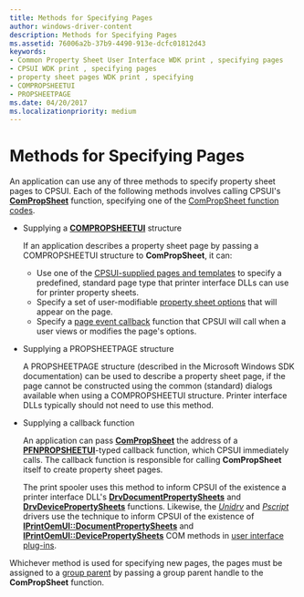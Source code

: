 ```yaml
---
title: Methods for Specifying Pages
author: windows-driver-content
description: Methods for Specifying Pages
ms.assetid: 76006a2b-37b9-4490-913e-dcfc01812d43
keywords:
- Common Property Sheet User Interface WDK print , specifying pages
- CPSUI WDK print , specifying pages
- property sheet pages WDK print , specifying
- COMPROPSHEETUI
- PROPSHEETPAGE
ms.date: 04/20/2017
ms.localizationpriority: medium
---
```


# Methods for Specifying Pages





An application can use any of three methods to specify property sheet pages to CPSUI. Each of the following methods involves calling CPSUI's [**ComPropSheet**](https://msdn.microsoft.com/library/windows/hardware/ff546207) function, specifying one of the [ComPropSheet function codes](https://msdn.microsoft.com/library/windows/hardware/ff546214).

-   Supplying a [**COMPROPSHEETUI**](https://msdn.microsoft.com/library/windows/hardware/ff546211) structure

    If an application describes a property sheet page by passing a COMPROPSHEETUI structure to **ComPropSheet**, it can:

    -   Use one of the [CPSUI-supplied pages and templates](cpsui-supplied-pages-and-templates.md) to specify a predefined, standard page type that printer interface DLLs can use for printer property sheets.
    -   Specify a set of user-modifiable [property sheet options](property-sheet-options.md) that will appear on the page.
    -   Specify a [page event callback](page-event-callbacks.md) function that CPSUI will call when a user views or modifies the page's options.
-   Supplying a PROPSHEETPAGE structure

    A PROPSHEETPAGE structure (described in the Microsoft Windows SDK documentation) can be used to describe a property sheet page, if the page cannot be constructed using the common (standard) dialogs available when using a COMPROPSHEETUI structure. Printer interface DLLs typically should not need to use this method.

-   Supplying a callback function

    An application can pass [**ComPropSheet**](https://msdn.microsoft.com/library/windows/hardware/ff546207) the address of a [**PFNPROPSHEETUI**](https://msdn.microsoft.com/library/windows/hardware/ff559812)-typed callback function, which CPSUI immediately calls. The callback function is responsible for calling **ComPropSheet** itself to create property sheet pages.

    The print spooler uses this method to inform CPSUI of the existence a printer interface DLL's [**DrvDocumentPropertySheets**](https://msdn.microsoft.com/library/windows/hardware/ff548548) and [**DrvDevicePropertySheets**](https://msdn.microsoft.com/library/windows/hardware/ff548542) functions. Likewise, the [*Unidrv*](https://msdn.microsoft.com/library/windows/hardware/ff556343#wdkgloss-unidrv) and [*Pscript*](https://msdn.microsoft.com/library/windows/hardware/ff556325#wdkgloss-pscript) drivers use the technique to inform CPSUI of the existence of [**IPrintOemUI::DocumentPropertySheets**](https://msdn.microsoft.com/library/windows/hardware/ff554173) and [**IPrintOemUI::DevicePropertySheets**](https://msdn.microsoft.com/library/windows/hardware/ff554165) COM methods in [user interface plug-ins](user-interface-plug-ins.md).

Whichever method is used for specifying new pages, the pages must be assigned to a [group parent](group-parent.md) by passing a group parent handle to the **ComPropSheet** function.

 

 




